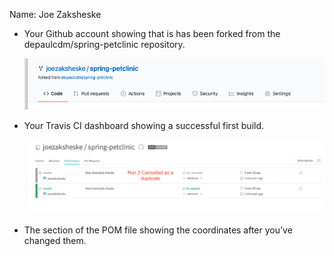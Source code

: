 Name: Joe Zaksheske

- Your Github account showing that is has been forked from the depaulcdm/spring-petclinic repository.

    ![github fork](images/joefork.png)

- Your Travis CI dashboard showing a successful first build.

    ![travis first build](images/travisbuild1.png)

- The section of the POM file showing the coordinates after you’ve changed them.

    
